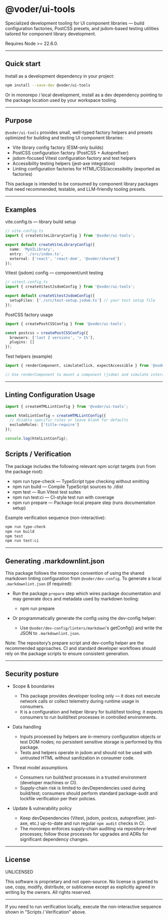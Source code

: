 # @voder/ui-tools

Specialized development tooling for UI component libraries — build configuration factories, PostCSS presets, and jsdom-based testing utilities tailored for component library development.

Requires Node >= 22.6.0.

---

## Quick start

Install as a development dependency in your project:

```bash
npm install --save-dev @voder/ui-tools
```

Or in monorepo / local development, install as a dev dependency pointing to the package location used by your workspace tooling.

---

## Purpose

`@voder/ui-tools` provides small, well-typed factory helpers and presets optimized for building and testing UI component libraries:

- Vite library config factory (ESM-only builds)
- PostCSS configuration factory (PostCSS + Autoprefixer)
- jsdom-focused Vitest configuration factory and test helpers
- Accessibility testing helpers (jest-axe integration)
- Linting configuration factories for HTML/CSS/accessibility (exported as factories)

This package is intended to be consumed by component library packages that need recommended, testable, and LLM-friendly tooling presets.

---

## Examples

vite.config.ts — library build setup

```ts
// vite.config.ts
import { createViteLibraryConfig } from '@voder/ui-tools';

export default createViteLibraryConfig({
  name: 'MyUILibrary',
  entry: './src/index.ts',
  external: ['react', 'react-dom', '@voder/shared']
});
```

Vitest (jsdom) config — component/unit testing

```ts
// vitest.config.ts
import { createVitestJsdomConfig } from '@voder/ui-tools';

export default createVitestJsdomConfig({
  setupFiles: ['./src/test-setup.jsdom.ts'] // your test setup file
});
```

PostCSS factory usage

```ts
import { createPostCSSConfig } from '@voder/ui-tools';

const postcss = createPostCSSConfig({
  browsers: ['last 2 versions', '> 1%'],
  plugins: []
});
```

Test helpers (example)

```ts
import { renderComponent, simulateClick, expectAccessible } from '@voder/ui-tools';

// Use renderComponent to mount a component (jsdom) and simulate interactions
```

---

## Linting Configuration Usage

```ts
import { createHTMLLintConfig } from '@voder/ui-tools';

const htmlLintConfig = createHTMLLintConfig({
  // disable specific rules or leave blank for defaults
  excludeRules: ['title-require']
});

console.log(htmlLintConfig);
```

## Scripts / Verification

The package includes the following relevant npm script targets (run from the package root):

- npm run type-check — TypeScript type checking without emitting
- npm run build — Compile TypeScript sources to ./dist
- npm test — Run Vitest test suites
- npm run test:ci — CI-style test run with coverage
- npm run prepare — Package-local prepare step (runs documentation setup)

Example verification sequence (non-interactive):

```bash
npm run type-check
npm run build
npm test
npm run test:ci
```

---

## Generating .markdownlint.json

This package follows the monorepo convention of using the shared markdown linting configuration from `@voder/dev-config`. To generate a local `.markdownlint.json` (if required):

- Run the package `prepare` step which wires package documentation and may generate docs and metadata used by markdown tooling:
  - npm run prepare

- Or programmatically generate the config using the dev-config helper:
  - Use `@voder/dev-config/linters/markdown`'s getConfig() and write the JSON to `.markdownlint.json`.

Note: The repository’s prepare script and dev-config helper are the recommended approaches. CI and standard developer workflows should rely on the package scripts to ensure consistent generation.

---

## Security posture

- Scope & boundaries
  - This package provides developer tooling only — it does not execute network calls or collect telemetry during runtime usage in consumers.
  - It is a configuration and helper library for build/test tooling; it expects consumers to run build/test processes in controlled environments.

- Data handling
  - Inputs processed by helpers are in-memory configuration objects or test DOM nodes; no persistent sensitive storage is performed by this package.
  - Tests and helpers operate in jsdom and should not be used with untrusted HTML without sanitization in consumer code.

- Threat model assumptions
  - Consumers run build/test processes in a trusted environment (developer machines or CI).
  - Supply-chain risk is limited to devDependencies used during build/test; consumers should perform standard package-audit and lockfile verification per their policies.

- Update & vulnerability policy
  - Keep devDependencies (Vitest, jsdom, postcss, autoprefixer, jest-axe, etc.) up-to-date and run regular `npm audit` checks in CI.
  - The monorepo enforces supply-chain auditing via repository-level processes; follow those processes for upgrades and ADRs for significant dependency changes.

---

## License

UNLICENSED

This software is proprietary and not open-source. No license is granted to use, copy, modify, distribute, or sublicense except as explicitly agreed in writing by the owners. All rights reserved.

---

If you need to run verification locally, execute the non-interactive sequence shown in "Scripts / Verification" above.
